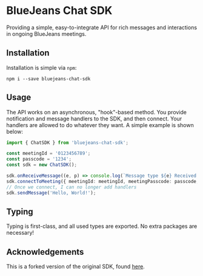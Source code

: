 # BlueJeans Chat SDK

Providing a simple, easy-to-integrate API for rich messages and interactions in ongoing BlueJeans meetings.

## Installation

Installation is simple via `npm`:

``` shell
npm i --save bluejeans-chat-sdk
```

## Usage

The API works on an asynchronous, "hook"-based method. You provide notification and message handlers to the SDK, and then connect. Your handlers are allowed to do whatever they want. A simple example is shown below:

``` typescript
import { ChatSDK } from 'bluejeans-chat-sdk';

const meetingId = '0123456789';
const passcode = '1234';
const sdk = new ChatSDK();

sdk.onReceiveMessage((e, p) => console.log(`Message type ${e} Received!\n${p}`));
sdk.connectToMeeting({ meetingId: meetingId, meetingPasscode: passcode, name: 'ChatBot' });
// Once we connect, I can no longer add handlers
sdk.sendMessage('Hello, World!');
```

## Typing

Typing is first-class, and all used types are exported. No extra packages are necessary!

## Acknowledgements
This is a forked version of the original SDK, found [here](https://github.com/bluejeans/sdk-chat-meetings).